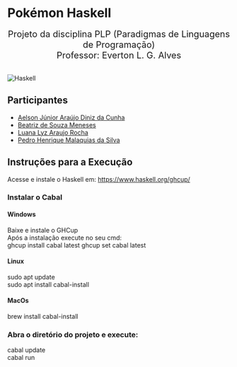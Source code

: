 # Pokémon Haskell
<div align="center" style="font-size: 20px">
    Projeto da disciplina PLP (Paradigmas de Linguagens de Programação) <br>
    Professor: Everton L. G. Alves
</div> <br>

![Haskell](https://img.shields.io/badge/Haskell-Done-green?style=flat-square&logo=haskell&labelColor=%235D4F85) 

## Participantes
* [Aelson Júnior Araújo Diniz da Cunha](https://github.com/aelsonjrdiniz)
* [Beatriz de Souza Meneses](https://github.com/beatrizSM3)
* [Luana Lyz Araujo Rocha](https://github.com/luanalyz)
* [Pedro Henrique Malaquias da Silva](https://github.com/Pittersss)

## Instruções para a Execução
Acesse e instale o Haskell em: https://www.haskell.org/ghcup/<br>
### Instalar o Cabal
#### Windows
Baixe e instale o GHCup<br>
Após a instalação execute no seu cmd:<br>
ghcup install cabal latest
ghcup set cabal latest<br>
#### Linux
sudo apt update<br>
sudo apt install cabal-install
<br>
#### MacOs
brew install cabal-install

### Abra o diretório do projeto e execute:
cabal update<br>
cabal run
